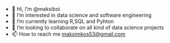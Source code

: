 - 👋 Hi, I’m @maksiboi
- 👀 I’m interested in data science and software engineering
- 🌱 I’m currently learning R,SQL and Pyhton
- 💞️ I’m looking to collaborate on all kind of data science projects
- 📫 How to reach me maksimkos53@gmail.com

<!---
maksiboi/maksiboi is a ✨ special ✨ repository because its `README.md` (this file) appears on your GitHub profile.
You can click the Preview link to take a look at your changes.
--->
